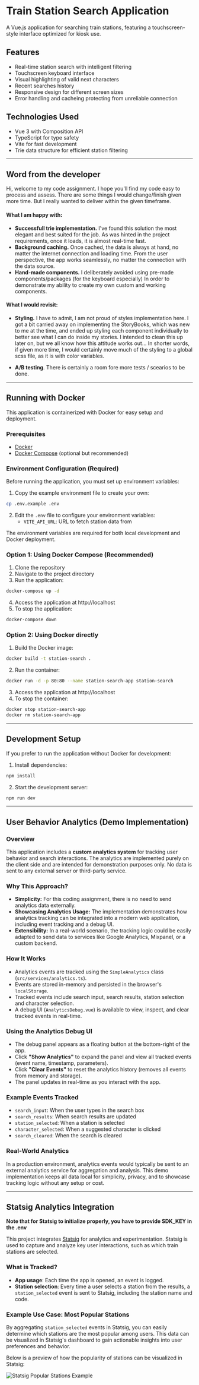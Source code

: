# Train Station Search Application

A Vue.js application for searching train stations, featuring a touchscreen-style interface optimized for kiosk use.

## Features

- Real-time station search with intelligent filtering
- Touchscreen keyboard interface
- Visual highlighting of valid next characters
- Recent searches history
- Responsive design for different screen sizes
- Error handling and cacheing protecting from unreliable connection

## Technologies Used

- Vue 3 with Composition API
- TypeScript for type safety
- Vite for fast development
- Trie data structure for efficient station filtering

---

## Word from the developer

Hi, welcome to my code assignment. I hope you'll find my code easy to process and assess. There are some things I would change/finish given more time. But I really wanted to deliver within the given timeframe.

#### What I am happy with:
 - **Successfull trie implementation.** I've found this solution the most elegant and best suited for the job. As was hinted in the project requirements, once it loads, it is almost real-time fast.
 - **Background caching.**  Once cached, the data is always at hand, no matter the internet connection and loading time. From the user perspective, the app works seamlessly, no matter the connection with the data source.
 - **Hand-made components.** I deliberately avoided using pre-made components/packages (for the keyboard especially) In order to demonstrate my ability to create my own custom and working components.

#### What I would revisit:
 - **Styling.** I have to admit, I am not proud of styles implementation here. I got a bit carried away on implementing the StoryBooks, which was new to me at the time, and ended up styling each component individually to better see what I can do inside my stories. I intended to clean this up later on, but we all know how this attitude works out... 
In shorter words, if given more time, I would certainly move much of the styling to a global scss file, as it is with color variables.

 - **A/B testing**. There is certainly a room fore more tests / scearios to be done.

---

## Running with Docker

This application is containerized with Docker for easy setup and deployment.

### Prerequisites

- [Docker](https://www.docker.com/get-started)
- [Docker Compose](https://docs.docker.com/compose/install/) (optional but recommended)

### Environment Configuration (Required)

Before running the application, you must set up environment variables:

1. Copy the example environment file to create your own:

```bash
cp .env.example .env
```

2. Edit the `.env` file to configure your environment variables:
   - `VITE_API_URL`: URL to fetch station data from

The environment variables are required for both local development and Docker deployment.

### Option 1: Using Docker Compose (Recommended)

1. Clone the repository
2. Navigate to the project directory
3. Run the application:

```bash
docker-compose up -d
```

4. Access the application at http://localhost
5. To stop the application:

```bash
docker-compose down
```

### Option 2: Using Docker directly

1. Build the Docker image:

```bash
docker build -t station-search .
```

2. Run the container:

```bash
docker run -d -p 80:80 --name station-search-app station-search
```

3. Access the application at http://localhost
4. To stop the container:

```bash
docker stop station-search-app
docker rm station-search-app
```

---

## Development Setup

If you prefer to run the application without Docker for development:

1. Install dependencies:

```bash
npm install
```

2. Start the development server:

```bash
npm run dev
```

---

## User Behavior Analytics (Demo Implementation)

### Overview

This application includes a **custom analytics system** for tracking user behavior and search interactions. The analytics are implemented purely on the client side and are intended for demonstration purposes only. No data is sent to any external server or third-party service.

### Why This Approach?
- **Simplicity:** For this coding assignment, there is no need to send analytics data externally.
- **Showcasing Analytics Usage:** The implementation demonstrates how analytics tracking can be integrated into a modern web application, including event tracking and a debug UI.
- **Extensibility:** In a real-world scenario, the tracking logic could be easily adapted to send data to services like Google Analytics, Mixpanel, or a custom backend.

### How It Works
- Analytics events are tracked using the `SimpleAnalytics` class (`src/services/analytics.ts`).
- Events are stored in-memory and persisted in the browser's `localStorage`.
- Tracked events include search input, search results, station selection and character selection.
- A debug UI (`AnalyticsDebug.vue`) is available to view, inspect, and clear tracked events in real-time.

### Using the Analytics Debug UI
- The debug panel appears as a floating button at the bottom-right of the app.
- Click **"Show Analytics"** to expand the panel and view all tracked events (event name, timestamp, parameters).
- Click **"Clear Events"** to reset the analytics history (removes all events from memory and storage).
- The panel updates in real-time as you interact with the app.

### Example Events Tracked
- `search_input`: When the user types in the search box
- `search_results`: When search results are updated
- `station_selected`: When a station is selected
- `character_selected`: When a suggested character is clicked
- `search_cleared`: When the search is cleared

### Real-World Analytics
In a production environment, analytics events would typically be sent to an external analytics service for aggregation and analysis. This demo implementation keeps all data local for simplicity, privacy, and to showcase tracking logic without any setup or cost.

---

## Statsig Analytics Integration

**Note that for Statsig to initialize properly, you have to provide SDK_KEY in the .env**

This project integrates [Statsig](https://statsig.com/) for analytics and experimentation. Statsig is used to capture and analyze key user interactions, such as which train stations are selected.

### What is Tracked?
- **App usage**: Each time the app is opened, an event is logged.
- **Station selection**: Every time a user selects a station from the results, a `station_selected` event is sent to Statsig, including the station name and code.

### Example Use Case: Most Popular Stations
By aggregating `station_selected` events in Statsig, you can easily determine which stations are the most popular among users. This data can be visualized in Statsig's dashboard to gain actionable insights into user preferences and behavior.

Below is a preview of how the popularity of stations can be visualized in Statsig:

![Statsig Popular Stations Example](src/assets/images/statsig1.png)
